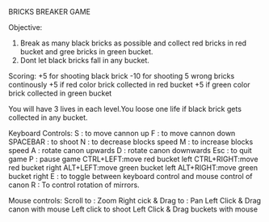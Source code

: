 BRICKS BREAKER GAME

Objective:
1) Break as many black bricks as possible and collect red  	bricks in red bucket and gree bricks in green bucket.
2) Dont let black bricks fall in any bucket.

Scoring:
+5 for shooting black brick
 -10  for shooting 5 wrong bricks continously
+5 if red color brick collected in red bucket
+5 if green color brick collected in green bucket

You will have 3 lives in each level.You loose one life if black brick gets collected in any bucket.

Keyboard Controls:
S : to move cannon up
F : to move cannon down
SPACEBAR : to shoot
N : to decrease blocks speed
M : to increase blocks speed
A : rotate canon upwards
D : rotate canon downwards
Esc : to quit game
P : pause game
CTRL+LEFT:move red bucket left
CTRL+RIGHT:move red bucket right
ALT+LEFT:move green bucket left
ALT+RIGHT:move green bucket right
E : to toggle between keyboard control and mouse 	control of canon
R : To control rotation of mirrors.

Mouse controls:
Scroll to :  Zoom
Right cick & Drag to : Pan
Left Click & Drag canon with mouse
Left click to shoot
Left Click & Drag buckets with mouse
